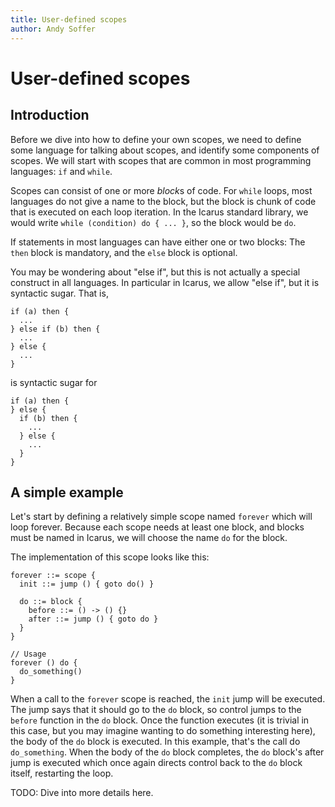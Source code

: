 ```yaml
---
title: User-defined scopes
author: Andy Soffer
---
```


# User-defined scopes

## Introduction

Before we dive into how to define your own scopes, we need to define some
language for talking about scopes, and identify some components of scopes. We
will start with scopes that are common in most programming languages: `if` and
`while`.

Scopes can consist of one or more *block*s of code. For `while` loops, most
languages do not give a name to the block, but the block is chunk of code that
is executed on each loop iteration. In the Icarus standard library, we would
write `while (condition) do { ... }`, so the block would be `do`.

If statements in most languages can have either one or two blocks: The `then`
block is mandatory, and the `else` block is optional.

You may be wondering about "else if", but this is not actually a special construct in all languages. In particular in Icarus, we allow "else if", but it is syntactic sugar. That is,

```
if (a) then {
  ...
} else if (b) then {
  ...
} else {
  ...
}
```

is syntactic sugar for

```
if (a) then {
} else {
  if (b) then {
    ...
  } else {
    ...
  }
}
```

## A simple example

Let's start by defining a relatively simple scope named `forever` which will
loop forever. Because each scope needs at least one block, and blocks must be
named in Icarus, we will choose the name `do` for the block.

The implementation of this scope looks like this:

```
forever ::= scope {
  init ::= jump () { goto do() }

  do ::= block {
    before ::= () -> () {}
    after ::= jump () { goto do }
  }
}

// Usage
forever () do {
  do_something()
}
```

When a call to the `forever` scope is reached, the `init` jump will be executed.
The jump says that it should go to the `do` block, so control jumps to the
`before` function in the `do` block. Once the function executes (it is trivial
in this case, but you may imagine wanting to do something interesting here), the
body of the `do` block is executed. In this example, that's the call do
`do_something`. When the body of the `do` block completes, the `do` block's
after jump is executed which once again directs control back to the `do` block
itself, restarting the loop.

TODO: Dive into more details here.
